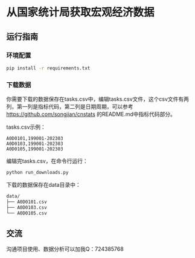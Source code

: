 # 从国家统计局获取宏观经济数据

## 运行指南

### 环境配置

```bash
pip install -r requirements.txt
```

### 下载数据

你需要下载的数据保存在tasks.csv中，编辑tasks.csv文件，这个csv文件有两列，第一列是指标代码，第二列是日期周期，可以参考 https://github.com/songjian/cnstats 的README.md中指标代码部分。

tasks.csv示例：

```csv
A0D0101,199001-202303
A0D0103,199001-202303
A0D0105,199001-202303
```

编辑完tasks.csv，在命令行运行：

```bash
python run_downloads.py
```

下载的数据保存在data目录中：

```bash
data/
├── A0D0101.csv
├── A0D0103.csv
└── A0D0105.csv
```

## 交流

沟通项目使用、数据分析可以加我Q：724385768
